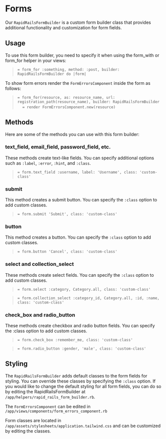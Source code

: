 # Forms

Our `RapidRailsFormBuilder` is a custom form builder class that provides additional functionality and customization for form fields.

## Usage

To use this form builder, you need to specify it when using the form_with or form_for helper in your views:
> `= form_for :something, method: :post, builder: RapidRailsFormBuilder do |form|`

To show form errors render the `FormErrorsComponent` inside the form as follows:

> `= form_for(resource, as: resource_name, url: registration_path(resource_name), builder: RapidRailsFormBuilder`  
&nbsp;&nbsp;&nbsp;&nbsp;`= render FormErrorsComponent.new(resource)`

## Methods

Here are some of the methods you can use with this form builder:

### **text_field, email_field, password_field, etc.**

These methods create text-like fields. You can specify additional options such as `:label`, `:error`, `:hint`, and `:class`.

> `= form.text_field :username, label: 'Username', class: 'custom-class'`

### **submit**

This method creates a submit button. You can specify the `:class` option to add custom classes.

> `= form.submit 'Submit', class: 'custom-class'`

### **button**

This method creates a button. You can specify the `:class` option to add custom classes.

> `= form.button 'Cancel', class: 'custom-class'`

### **select and collection_select**

These methods create select fields. You can specify the `:class` option to add custom classes.

> `= form.select :category, Category.all, class: 'custom-class'`
  
> `= form.collection_select :category_id, Category.all, :id, :name, class: 'custom-class'`

### **check_box and radio_button**

These methods create checkbox and radio button fields. You can specify the :class option to add custom classes.

> `= form.check_box :remember_me, class: 'custom-class'`
  
> `= form.radio_button :gender, 'male', class: 'custom-class'`

## Styling

The `RapidRailsFormBuilder` adds default classes to the form fields for styling. You can override these classes by specifying the `:class` option. If you would like to change the default styling for all form fields, you can do so by editing the RapidRailsFormBuilder at `/app/helpers/rapid_rails_form_builder.rb`. 

The `FormErrorsComponent` can be edited in `/app/views/components/form_errors_component.rb`

Form classes are located in `/app/assets/stylesheets/application.tailwind.css` and can be customized by editing the classes.